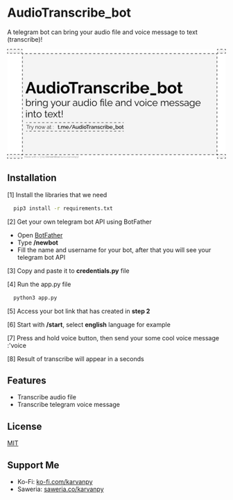 
# AudioTranscribe_bot

A telegram bot can bring your audio file and voice message to text (transcribe)!

![](https://raw.githubusercontent.com/karvanpy/AudioTranscribe_bot/main/20220428_131842.jpg)


## Installation

[1] Install the libraries that we need

```bash
  pip3 install -r requirements.txt
```
    
[2] Get your own telegram bot API using BotFather
- Open [BotFather](t.me/BotFather)
- Type **/newbot**
- Fill the name and username for your bot, after that you will see your telegram bot API

[3] Copy and paste it to **credentials.py** file

[4] Run the app.py file
```bash
  python3 app.py
```

[5] Access your bot link that has created in **step 2**

[6] Start with **/start**, select **english** language for example

[7] Press and hold voice button, then send your some cool voice message :'voice

[8] Result of transcribe will appear in a seconds
## Features

- Transcribe audio file
- Transcribe telegram voice message

## License

[MIT](https://raw.githubusercontent.com/karvanpy/AudioTranscribe_bot/main/LICENSE)


## Support Me

- Ko-Fi: [ko-fi.com/karvanpy](https://ko-fi.com/karvanpy)
- Saweria: [saweria.co/karvanpy](https://saweria.co/karvanpy)

